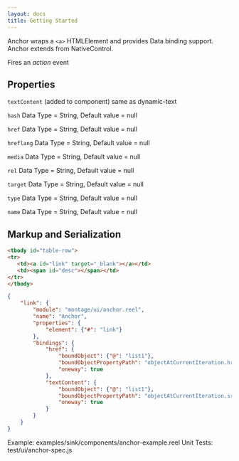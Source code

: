 ```yaml
---
layout: docs
title: Getting Started
---
```


Anchor wraps a `<a>` HTMLElement and provides Data binding support. Anchor extends from NativeControl.

Fires an _action_ event

## Properties

`textContent` (added to component) same as dynamic-text

`hash`
Data Type = String, Default value = null

`href`
Data Type = String, Default value = null

`hreflang`
Data Type = String, Default value = null

`media`
Data Type = String, Default value = null

`rel`
Data Type = String, Default value = null

`target`
Data Type = String, Default value = null

`type`
Data Type = String, Default value = null

`name`
Data Type = String, Default value = null

## Markup and Serialization

```html
<tbody id="table-row">
<tr>
   <td><a id="link" target="_blank"></a></td>
   <td><span id="desc"></span></td>
</tr>
</tbody>
```

```json
{
    "link": {
        "module": "montage/ui/anchor.reel",
        "name": "Anchor",
        "properties": {
            "element": {"#": "link"}
        },
        "bindings": {
            "href": {
                "boundObject": {"@": "list1"},
                "boundObjectPropertyPath": "objectAtCurrentIteration.href",
                "oneway": true
            },
            "textContent": {
                "boundObject": {"@": "list1"},
                "boundObjectPropertyPath": "objectAtCurrentIteration.src",
                "oneway": true
            }
        }
    }
}
```

Example: examples/sink/components/anchor-example.reel
Unit Tests: test/ui/anchor-spec.js